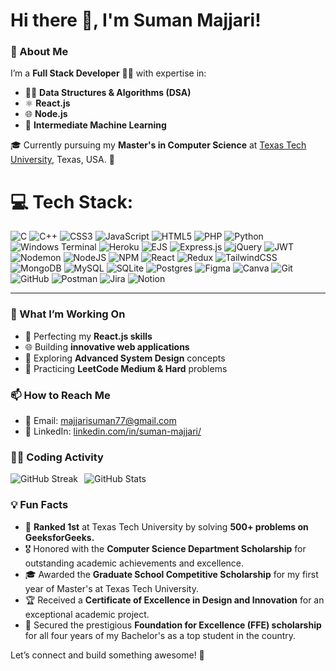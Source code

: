# Hi there 👋, <span class="typing">I'm Suman Majjari!</span>  

### 🌟 About Me  
I’m a **Full Stack Developer** 👨‍💻 with expertise in:  
- 🧑‍💻 **Data Structures & Algorithms (DSA)**  
- ⚛️ **React.js**  
- 🌐 **Node.js**  
- 🤖 **Intermediate Machine Learning**  

🎓 Currently pursuing my **Master's in Computer Science** at [Texas Tech University](https://www.ttu.edu/), Texas, USA. 🏫  

# 💻 Tech Stack:
![C](https://img.shields.io/badge/c-%2300599C.svg?style=flat&logo=c&logoColor=white) ![C++](https://img.shields.io/badge/c++-%2300599C.svg?style=flat&logo=c%2B%2B&logoColor=white) ![CSS3](https://img.shields.io/badge/css3-%231572B6.svg?style=flat&logo=css3&logoColor=white) ![JavaScript](https://img.shields.io/badge/javascript-%23323330.svg?style=flat&logo=javascript&logoColor=%23F7DF1E) ![HTML5](https://img.shields.io/badge/html5-%23E34F26.svg?style=flat&logo=html5&logoColor=white) ![PHP](https://img.shields.io/badge/php-%23777BB4.svg?style=flat&logo=php&logoColor=white) ![Python](https://img.shields.io/badge/python-3670A0?style=flat&logo=python&logoColor=ffdd54) ![Windows Terminal](https://img.shields.io/badge/Windows%20Terminal-%234D4D4D.svg?style=flat&logo=windows-terminal&logoColor=white) ![Heroku](https://img.shields.io/badge/heroku-%23430098.svg?style=flat&logo=heroku&logoColor=white) ![EJS](https://img.shields.io/badge/ejs-%23B4CA65.svg?style=flat&logo=ejs&logoColor=black) ![Express.js](https://img.shields.io/badge/express.js-%23404d59.svg?style=flat&logo=express&logoColor=%2361DAFB) ![jQuery](https://img.shields.io/badge/jquery-%230769AD.svg?style=flat&logo=jquery&logoColor=white) ![JWT](https://img.shields.io/badge/JWT-black?style=flat&logo=JSON%20web%20tokens) ![Nodemon](https://img.shields.io/badge/NODEMON-%23323330.svg?style=flat&logo=nodemon&logoColor=%BBDEAD) ![NodeJS](https://img.shields.io/badge/node.js-6DA55F?style=flat&logo=node.js&logoColor=white) ![NPM](https://img.shields.io/badge/NPM-%23CB3837.svg?style=flat&logo=npm&logoColor=white) ![React](https://img.shields.io/badge/react-%2320232a.svg?style=flat&logo=react&logoColor=%2361DAFB) ![Redux](https://img.shields.io/badge/redux-%23593d88.svg?style=flat&logo=redux&logoColor=white) ![TailwindCSS](https://img.shields.io/badge/tailwindcss-%2338B2AC.svg?style=flat&logo=tailwind-css&logoColor=white) ![MongoDB](https://img.shields.io/badge/MongoDB-%234ea94b.svg?style=flat&logo=mongodb&logoColor=white) ![MySQL](https://img.shields.io/badge/mysql-4479A1.svg?style=flat&logo=mysql&logoColor=white) ![SQLite](https://img.shields.io/badge/sqlite-%2307405e.svg?style=flat&logo=sqlite&logoColor=white) ![Postgres](https://img.shields.io/badge/postgres-%23316192.svg?style=flat&logo=postgresql&logoColor=white) ![Figma](https://img.shields.io/badge/figma-%23F24E1E.svg?style=flat&logo=figma&logoColor=white) ![Canva](https://img.shields.io/badge/Canva-%2300C4CC.svg?style=flat&logo=Canva&logoColor=white) ![Git](https://img.shields.io/badge/git-%23F05033.svg?style=flat&logo=git&logoColor=white) ![GitHub](https://img.shields.io/badge/github-%23121011.svg?style=flat&logo=github&logoColor=white) ![Postman](https://img.shields.io/badge/Postman-FF6C37?style=flat&logo=postman&logoColor=white) ![Jira](https://img.shields.io/badge/jira-%230A0FFF.svg?style=flat&logo=jira&logoColor=white) ![Notion](https://img.shields.io/badge/Notion-%23000000.svg?style=flat&logo=notion&logoColor=white)

---

### 🌱 What I’m Working On  
- 🚀 Perfecting my **React.js skills**  
- 🌐 Building **innovative web applications**  
- 📖 Exploring **Advanced System Design** concepts  
- 🤔 Practicing **LeetCode Medium & Hard** problems  

### 📫 How to Reach Me  
- 📧 Email: [majjarisuman77@gmail.com](mailto:majjarisuman77@gmail.com)  
- 💼 LinkedIn: [linkedin.com/in/suman-majjari/](https://www.linkedin.com/in/suman-majjari/)  
<!-- Proudly created with GPRM ( https://gprm.itsvg.in ) -->

### 🧑‍💻 Coding Activity  
<!-- #### LeetCode Progress  
![LeetCode Stats](https://leetcard.jacoblin.cool/SumanMajjari?theme=dark&font=Roboto)

#### GitHub Activity  
<div style="display: flex; gap: 10px;">
  <img src="https://streak-stats.demolab.com?user=suman105&theme=dark&hide_border=true&token=PAS" alt="GitHub Streak" />
  <img src="https://github-readme-stats.vercel.app/api?username=suman105&show_icons=true&theme=dark&hide_border=true" alt="GitHub Stats" />
</div> -->

<div style="display: flex; gap: 10px;">
  <img src="https://leetcard.jacoblin.cool/SumanMajjari?theme=dark&font=Roboto" alt="GitHub Streak" />
  <img src="https://github-readme-stats.vercel.app/api?username=suman105&show_icons=true&theme=dark&hide_border=true" alt="GitHub Stats" />
</div>


### 💡 Fun Facts  
- 🏅 **Ranked 1st** at Texas Tech University by solving **500+ problems on GeeksforGeeks.**  
- 🎖️ Honored with the **Computer Science Department Scholarship** for outstanding academic achievements and excellence.  
- 🎓 Awarded the **Graduate School Competitive Scholarship** for my first year of Master's at Texas Tech University.  
- 🏆 Received a **Certificate of Excellence in Design and Innovation** for an exceptional academic project.  
- 🌟 Secured the prestigious **Foundation for Excellence (FFE) scholarship** for all four years of my Bachelor's as a top student in the country.  

Let’s connect and build something awesome! 🚀  

